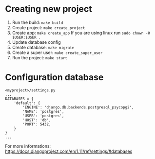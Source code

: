 # Creating new project
1. Run the build: `make build`
2. Create project: `make create_project`
3. Create app: `make create_app` If you are using linux run `sudo chown -R $USER:$USER .`
4. Update database config
4. Create database: `make migrate`
5. Create a super user: `make create_super_user`
6. Run the project: `make start`

# Configuration database
```
<myproject>/settings.py
...
DATABASES = {
    'default': {
        'ENGINE': 'django.db.backends.postgresql_psycopg2',
        'NAME': 'postgres',
        'USER': 'postgres',
        'HOST': 'db',
        'PORT': 5432,
    }
}
...
```
For more informations: https://docs.djangoproject.com/en/1.11/ref/settings/#databases
